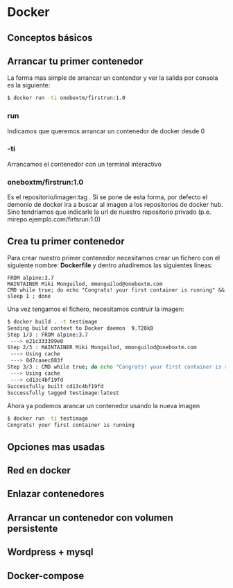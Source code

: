 # Docker

## Conceptos básicos

## Arrancar tu primer contenedor

La forma mas simple de arrancar un contendor y ver la salida por consola es la siguiente:

```sh
$ docker run -ti oneboxtm/firstrun:1.0
```
### run
Indicamos que queremos arrancar un contenedor de docker desde 0
### -ti
Arrancamos el contenedor con un terminal interactivo
### oneboxtm/firstrun:1.0
Es el repositorio/imagen:tag . Si se pone de esta forma, por defecto el demonio de docker ira a buscar al imagen a los repositorios de docker hub. Sino tendriamos que indicarle la url de nuestro repositorio privado (p.e. mirepo.ejemplo.com/firtsrun:1.0)
## Crea tu primer contenedor
Para crear nuestro primer contenedor necesitamos crear un fichero con el siguiente nombre: **Dockerfile** y dentro añadiremos las siguientes lineas:

```
FROM alpine:3.7
MAINTAINER Miki Monguilod, mmonguilod@oneboxtm.com
CMD while true; do echo "Congrats! your first container is running" && sleep 1 ; done
```
Una vez tengamos el fichero, necesitamos contruir la imagen:

```sh
$ docker build . -t testimage
Sending build context to Docker daemon  9.728kB
Step 1/3 : FROM alpine:3.7
 ---> e21c333399e0
Step 2/3 : MAINTAINER Miki Monguilod, mmonguilod@oneboxtm.com
 ---> Using cache
 ---> 8d7caaec083f
Step 3/3 : CMD while true; do echo "Congrats! your first container is running" && sleep 1 ; done
 ---> Using cache
 ---> cd13c4bf19fd
Successfully built cd13c4bf19fd
Successfully tagged testimage:latest
```
Ahora ya podemos arancar un contenedor usando la nueva imagen
```sh
$ docker run -ti testimage
Congrats! your first container is running
```


## Opciones mas usadas

## Red en docker

## Enlazar contenedores

## Arrancar un contenedor con volumen persistente

## Wordpress + mysql

## Docker-compose

